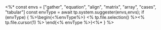 <%* 
const envs = ["gather", "equation", "align", "matrix", "array", "cases", "tabular"]
const envType = await tp.system.suggester(envs,envs); 
if (envType) {
%>\begin{<%envType%>} 
        <% tp.file.selection() %><% tp.file.cursor(1) %>
    \end{<% envType %>}<%* } %>